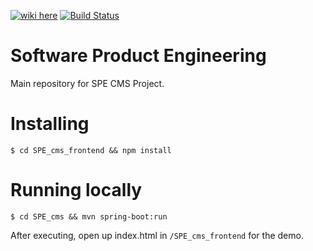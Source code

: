 [![wiki here](https://img.shields.io/badge/wiki-here-brightgreen.svg)](https://github.com/bogdanadrianmarc/spe-cms/wiki) [![Build Status](https://travis-ci.com/bogdanadrianmarc/spe-cms.svg?token=sXmhVTEDXzDo7NyTxBjs&branch=master)](https://travis-ci.com/bogdanadrianmarc/spe-cms)

# Software Product Engineering
Main repository for SPE CMS Project.

# Installing
```shell
$ cd SPE_cms_frontend && npm install
```

# Running locally
```shell
$ cd SPE_cms && mvn spring-boot:run
```

After executing, open up index.html in `/SPE_cms_frontend` for the demo.
